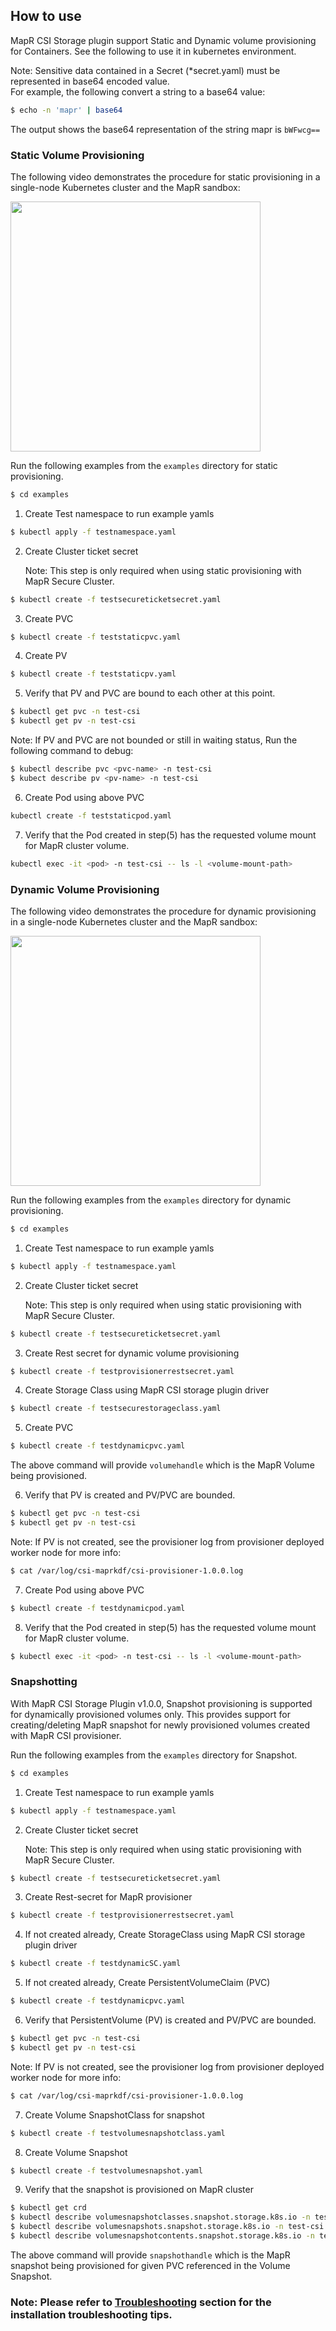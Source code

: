 ## How to use

MapR CSI Storage plugin support Static and Dynamic volume provisioning for Containers. See the following to use it in 
kubernetes environment.

Note: Sensitive data contained in a Secret (*secret.yaml) must be represented in base64 encoded value.  
For example, the following convert a string to a base64 value:  
```bash
$ echo -n 'mapr' | base64
```  
The output shows the base64 representation of the string mapr is `bWFwcg==`

      
### Static Volume Provisioning

The following video demonstrates the procedure for static provisioning in a single-node Kubernetes cluster and the MapR sandbox:

<a href="https://asciinema.org/a/rPc7SQswjJPB5DuPJnQ8K4Zi8" target="_blank"><img src="https://asciinema.org/a/rPc7SQswjJPB5DuPJnQ8K4Zi8.svg" width="400"/></a>

Run the following examples from the `examples` directory for static provisioning.

```bash
$ cd examples
```

1) Create Test namespace to run example yamls

```bash
$ kubectl apply -f testnamespace.yaml
```

2) Create Cluster ticket secret

   Note: This step is only required when using static provisioning with MapR Secure Cluster.

```bash
$ kubectl create -f testsecureticketsecret.yaml
```

3) Create PVC

```bash
$ kubectl create -f teststaticpvc.yaml
```

4) Create PV

```bash
$ kubectl create -f teststaticpv.yaml
```

5) Verify that PV and PVC are bound to each other at this point.

```bash
$ kubectl get pvc -n test-csi
$ kubectl get pv -n test-csi
```

Note: If PV and PVC are not bounded or still in waiting status, Run the following command to debug:

```bash
$ kubectl describe pvc <pvc-name> -n test-csi
$ kubect describe pv <pv-name> -n test-csi 
```
6) Create Pod using above PVC

```bash
kubectl create -f teststaticpod.yaml
```

7) Verify that the Pod created in step(5) has the requested volume mount for MapR cluster volume.

```bash
kubectl exec -it <pod> -n test-csi -- ls -l <volume-mount-path>
```

### Dynamic Volume Provisioning

The following video demonstrates the procedure for dynamic provisioning in a single-node Kubernetes cluster and the MapR sandbox:

<a href="https://asciinema.org/a/225777" target="_blank"><img src="https://asciinema.org/a/225777.svg" width="400"/></a>

Run the following examples from the `examples` directory for dynamic provisioning.

```bash
$ cd examples
```

1) Create Test namespace to run example yamls

```bash
$ kubectl apply -f testnamespace.yaml
```

2) Create Cluster ticket secret
   
   Note: This step is only required when using static provisioning with MapR Secure Cluster.

```bash
$ kubectl create -f testsecureticketsecret.yaml
```

3) Create Rest secret for dynamic volume provisioning

```bash
$ kubectl create -f testprovisionerrestsecret.yaml
```

4) Create Storage Class using MapR CSI storage plugin driver

```bash
$ kubectl create -f testsecurestorageclass.yaml
```

5) Create PVC

```bash
$ kubectl create -f testdynamicpvc.yaml
```

The above command will provide `volumehandle` which is the MapR Volume being provisioned.

6) Verify that PV is created and PV/PVC are bounded.

```bash
$ kubectl get pvc -n test-csi
$ kubectl get pv -n test-csi
```

Note: If PV is not created, see the provisioner log from provisioner deployed worker node for more info:

```bash
$ cat /var/log/csi-maprkdf/csi-provisioner-1.0.0.log
```

7) Create Pod using above PVC

```bash
$ kubectl create -f testdynamicpod.yaml
```

8) Verify that the Pod created in step(5) has the requested volume mount for MapR cluster volume.

```bash
$ kubectl exec -it <pod> -n test-csi -- ls -l <volume-mount-path>
```

### Snapshotting

With MapR CSI Storage Plugin v1.0.0, Snapshot provisioning is supported for dynamically provisioned volumes only. This provides
 support for creating/deleting MapR snapshot for newly provisioned volumes created with MapR CSI provisioner.
 
Run the following examples from the `examples` directory for Snapshot.

```bash
$ cd examples
```

1) Create Test namespace to run example yamls

```bash
$ kubectl apply -f testnamespace.yaml
```

2) Create Cluster ticket secret
      
   Note: This step is only required when using static provisioning with MapR Secure Cluster.

```bash
$ kubectl create -f testsecureticketsecret.yaml
```

3) Create Rest-secret for MapR provisioner

```bash
$ kubectl create -f testprovisionerrestsecret.yaml
```

4) If not created already, Create StorageClass using MapR CSI storage plugin driver

```bash
$ kubectl create -f testdynamicSC.yaml
```

5) If not created already, Create PersistentVolumeClaim (PVC)

```bash
$ kubectl create -f testdynamicpvc.yaml
```

6) Verify that PersistentVolume (PV) is created and PV/PVC are bounded.

```bash
$ kubectl get pvc -n test-csi
$ kubectl get pv -n test-csi
```

Note: If PV is not created, see the provisioner log from provisioner deployed worker node for more info:

```bash
$ cat /var/log/csi-maprkdf/csi-provisioner-1.0.0.log
```

7) Create Volume SnapshotClass for snapshot

```bash
$ kubectl create -f testvolumesnapshotclass.yaml
```

8) Create Volume Snapshot

```bash
$ kubectl create -f testvolumesnapshot.yaml
```

9) Verify that the snapshot is provisioned on MapR cluster

```bash
$ kubectl get crd
$ kubectl describe volumesnapshotclasses.snapshot.storage.k8s.io -n test-csi
$ kubectl describe volumesnapshots.snapshot.storage.k8s.io -n test-csi
$ kubectl describe volumesnapshotcontents.snapshot.storage.k8s.io -n test-csi
```

The above command will provide `snapshothandle` which is the MapR snapshot being provisioned for given PVC 
 referenced in the Volume Snapshot.
 
### Note: Please refer to [Troubleshooting](troubleshooting.md) section for the installation troubleshooting tips.
